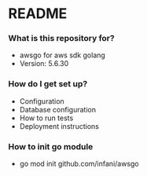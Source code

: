 # README #

### What is this repository for? ###

* awsgo for aws sdk golang
* Version: 5.6.30

### How do I get set up? ###

* Configuration
* Database configuration
* How to run tests
* Deployment instructions

### How to init go module

* go mod init github.com/infani/awsgo